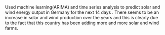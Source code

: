 Used machine learning(ARIMA) and time series analysis to predict solar and wind energy output in Germany for the next 14 days . There seems to be an increase in solar and wind production over the years and this is clearly due to the fact that this country has been adding more and more solar and wind farms.
